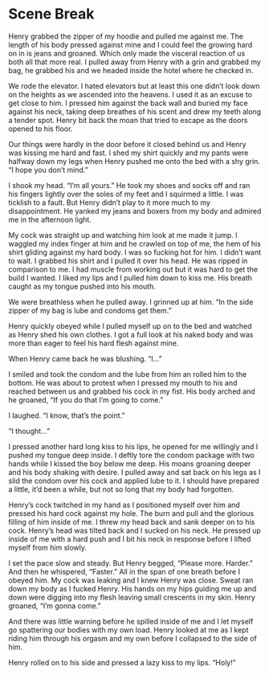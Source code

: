 # Scene Break

Henry grabbed the zipper of my hoodie and pulled me against me. The length of his body pressed against mine and I could feel the growing hard on in is jeans and groaned. Which only made the visceral reaction of us both all that more real. I pulled away from Henry with a grin and grabbed my bag, he grabbed his and we headed inside the hotel where he checked in.

We rode the elevator. I hated elevators but at least this one didn’t look down on the heights as we ascended into the heavens. I used it as an excuse to get close to him. I pressed him against the back wall and buried my face against his neck, taking deep breathes of his scent and drew my teeth along a tender spot. Henry bit back the moan that tried to escape as the doors opened to his floor.

Our things were hardly in the door before it closed behind us and Henry was kissing me hard and fast. I shed my shirt quickly and my pants were halfway down my legs when Henry pushed me onto the bed with a shy grin. “I hope you don’t mind.”

I shook my head. “I’m all yours.” He took my shoes and socks off and ran his fingers lightly over the soles of my feet and I squirmed a little. I was ticklish to a fault. But Henry didn’t play to it more much to my disappointment. He yanked my jeans and boxers from my body and admired me in the afternoon light.

My cock was straight up and watching him look at me made it jump. I waggled my index finger at him and he crawled on top of me, the hem of his shirt gliding against my hard body. I was so fucking hot for him. I didn’t want to wait. I grabbed his shirt and I pulled it over his head. He was ripped in comparison to me. I had muscle from working out but it was hard to get the build I wanted. I liked my lips and I pulled him down to kiss me. His breath caught as my tongue pushed into his mouth.

We were breathless when he pulled away. I grinned up at him. “In the side zipper of my bag is lube and condoms get them.”

Henry quickly obeyed while I pulled myself up on to the bed and watched as Henry shed his own clothes. I got a full look at his naked body and was more than eager to feel his hard flesh against mine.

When Henry came back he was blushing. “I…”

I smiled and took the condom and the lube from him an rolled him to the bottom. He was about to protest when I pressed my mouth to his and reached between us and grabbed his cock in my fist. His body arched and he groaned, “If you do that I’m going to come.”

I laughed. “I know, that’s the point.”

“I thought…”

I pressed another hard long kiss to his lips, he opened for me willingly and I pushed my tongue deep inside. I deftly tore the condom package with two hands while I kissed the boy below me deep. His moans groaning deeper and his body shaking with desire. I pulled away and sat back on his legs as I slid the condom over his cock and applied lube to it. I should have prepared a little, it’d been a while, but not so long that my body had forgotten.

Henry’s cock twitched in my hand as I positioned myself over him and pressed his hard cock against my hole. The burn and pull and the glorious filling of him inside of me. I threw my head back and sank deeper on to his cock. Henry’s head was tilted back and I sucked on his neck. He pressed up inside of me with a hard push and I bit his neck in response before I lifted myself from him slowly.

I set the pace slow and steady. But Henry begged, “Please more. Harder.” And then he whispered, “Faster.” All in the span of one breath before I obeyed him. My cock was leaking and I knew Henry was close. Sweat ran down my body as I fucked Henry. His hands on my hips guiding me up and down were digging into my flesh leaving small crescents in my skin. Henry groaned, “I’m gonna come.”

And there was little warning before he spilled inside of me and I let myself go spattering our bodies with my own load. Henry looked at me as I kept riding him through his orgasm and my own before I collapsed to the side of him.

Henry rolled on to his side and pressed a lazy kiss to my lips. “Holy!”

